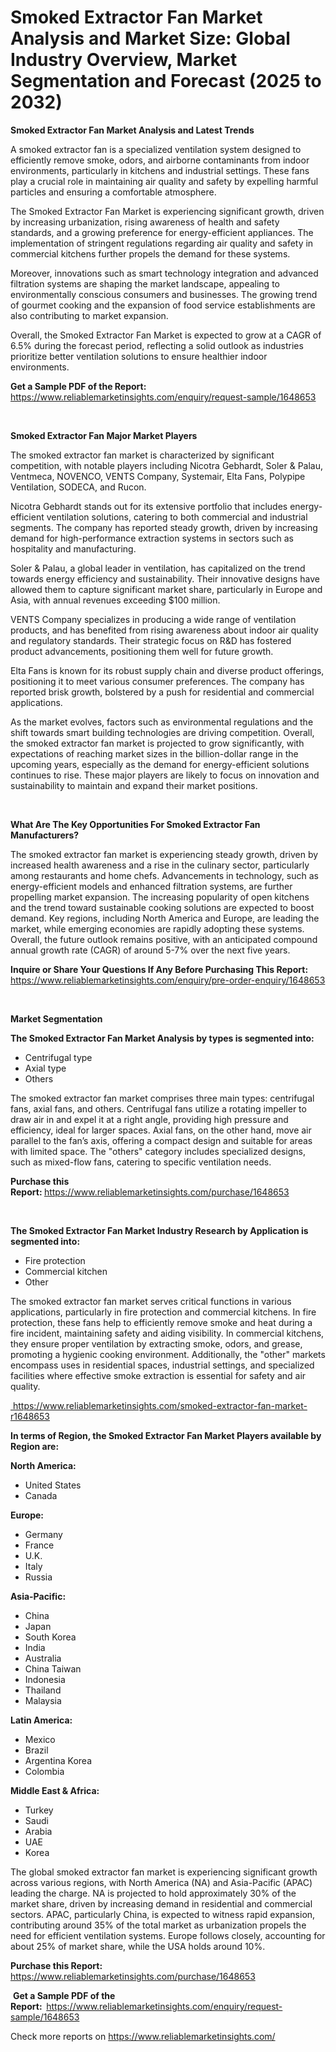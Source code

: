 <p><h1>Smoked Extractor Fan Market Analysis and Market Size: Global Industry Overview, Market Segmentation and Forecast (2025 to 2032)</h1></p><p><strong>Smoked Extractor Fan Market Analysis and Latest Trends</strong></p>
<p><p>A smoked extractor fan is a specialized ventilation system designed to efficiently remove smoke, odors, and airborne contaminants from indoor environments, particularly in kitchens and industrial settings. These fans play a crucial role in maintaining air quality and safety by expelling harmful particles and ensuring a comfortable atmosphere.</p><p>The Smoked Extractor Fan Market is experiencing significant growth, driven by increasing urbanization, rising awareness of health and safety standards, and a growing preference for energy-efficient appliances. The implementation of stringent regulations regarding air quality and safety in commercial kitchens further propels the demand for these systems. </p><p>Moreover, innovations such as smart technology integration and advanced filtration systems are shaping the market landscape, appealing to environmentally conscious consumers and businesses. The growing trend of gourmet cooking and the expansion of food service establishments are also contributing to market expansion. </p><p>Overall, the Smoked Extractor Fan Market is expected to grow at a CAGR of 6.5% during the forecast period, reflecting a solid outlook as industries prioritize better ventilation solutions to ensure healthier indoor environments.</p></p>
<p><strong>Get a Sample PDF of the Report:&nbsp;</strong> <a href="https://www.reliablemarketinsights.com/enquiry/request-sample/1648653?utm_campaign=3317&utm_medium=2&utm_source=Github&utm_content=ia&utm_term=25032025&utm_id=smoked-extractor-fan">https://www.reliablemarketinsights.com/enquiry/request-sample/1648653</a></p>
<p>&nbsp;</p>
<p><strong>Smoked Extractor Fan Major Market Players</strong></p>
<p><p>The smoked extractor fan market is characterized by significant competition, with notable players including Nicotra Gebhardt, Soler & Palau, Ventmeca, NOVENCO, VENTS Company, Systemair, Elta Fans, Polypipe Ventilation, SODECA, and Rucon. </p><p>Nicotra Gebhardt stands out for its extensive portfolio that includes energy-efficient ventilation solutions, catering to both commercial and industrial segments. The company has reported steady growth, driven by increasing demand for high-performance extraction systems in sectors such as hospitality and manufacturing. </p><p>Soler & Palau, a global leader in ventilation, has capitalized on the trend towards energy efficiency and sustainability. Their innovative designs have allowed them to capture significant market share, particularly in Europe and Asia, with annual revenues exceeding $100 million. </p><p>VENTS Company specializes in producing a wide range of ventilation products, and has benefited from rising awareness about indoor air quality and regulatory standards. Their strategic focus on R&D has fostered product advancements, positioning them well for future growth. </p><p>Elta Fans is known for its robust supply chain and diverse product offerings, positioning it to meet various consumer preferences. The company has reported brisk growth, bolstered by a push for residential and commercial applications. </p><p>As the market evolves, factors such as environmental regulations and the shift towards smart building technologies are driving competition. Overall, the smoked extractor fan market is projected to grow significantly, with expectations of reaching market sizes in the billion-dollar range in the upcoming years, especially as the demand for energy-efficient solutions continues to rise. These major players are likely to focus on innovation and sustainability to maintain and expand their market positions.</p></p>
<p>&nbsp;</p>
<p><strong>What Are The Key Opportunities For Smoked Extractor Fan Manufacturers?</strong></p>
<p><p>The smoked extractor fan market is experiencing steady growth, driven by increased health awareness and a rise in the culinary sector, particularly among restaurants and home chefs. Advancements in technology, such as energy-efficient models and enhanced filtration systems, are further propelling market expansion. The increasing popularity of open kitchens and the trend toward sustainable cooking solutions are expected to boost demand. Key regions, including North America and Europe, are leading the market, while emerging economies are rapidly adopting these systems. Overall, the future outlook remains positive, with an anticipated compound annual growth rate (CAGR) of around 5-7% over the next five years.</p></p>
<p><strong>Inquire or Share Your Questions If Any Before Purchasing This Report:</strong> <a href="https://www.reliablemarketinsights.com/enquiry/pre-order-enquiry/1648653?utm_campaign=3317&utm_medium=2&utm_source=Github&utm_content=ia&utm_term=25032025&utm_id=smoked-extractor-fan">https://www.reliablemarketinsights.com/enquiry/pre-order-enquiry/1648653</a></p>
<p>&nbsp;</p>
<p><strong>Market Segmentation</strong></p>
<p><strong>The Smoked Extractor Fan Market Analysis by types is segmented into:</strong></p>
<p><ul><li>Centrifugal type</li><li>Axial type</li><li>Others</li></ul></p>
<p><p>The smoked extractor fan market comprises three main types: centrifugal fans, axial fans, and others. Centrifugal fans utilize a rotating impeller to draw air in and expel it at a right angle, providing high pressure and efficiency, ideal for larger spaces. Axial fans, on the other hand, move air parallel to the fan’s axis, offering a compact design and suitable for areas with limited space. The "others" category includes specialized designs, such as mixed-flow fans, catering to specific ventilation needs.</p></p>
<p><strong>Purchase this Report:&nbsp;</strong><a href="https://www.reliablemarketinsights.com/purchase/1648653?utm_campaign=3317&utm_medium=2&utm_source=Github&utm_content=ia&utm_term=25032025&utm_id=smoked-extractor-fan">https://www.reliablemarketinsights.com/purchase/1648653</a></p>
<p>&nbsp;</p>
<p><strong>The Smoked Extractor Fan Market Industry Research by Application is segmented into:</strong></p>
<p><ul><li>Fire protection</li><li>Commercial kitchen</li><li>Other</li></ul></p>
<p><p>The smoked extractor fan market serves critical functions in various applications, particularly in fire protection and commercial kitchens. In fire protection, these fans help to efficiently remove smoke and heat during a fire incident, maintaining safety and aiding visibility. In commercial kitchens, they ensure proper ventilation by extracting smoke, odors, and grease, promoting a hygienic cooking environment. Additionally, the "other" markets encompass uses in residential spaces, industrial settings, and specialized facilities where effective smoke extraction is essential for safety and air quality.</p></p>
<p><a href="https://www.reliablemarketinsights.com/smoked-extractor-fan-market-r1648653?utm_campaign=3317&utm_medium=2&utm_source=Github&utm_content=ia&utm_term=25032025&utm_id=smoked-extractor-fan">&nbsp;https://www.reliablemarketinsights.com/smoked-extractor-fan-market-r1648653</a></p>
<p><strong>In terms of Region, the Smoked Extractor Fan Market Players available by Region are:</strong></p>
<p>
    <p> <strong> North America: </strong>
        <ul>
            <li>United States</li>
            <li>Canada</li>
        </ul>
        </p> 
    <p> <strong> Europe: </strong>
        <ul>
            <li>Germany</li>
            <li>France</li>
            <li>U.K.</li>
            <li>Italy</li>
            <li>Russia</li>
        </ul>
        </p> 
    <p> <strong> Asia-Pacific: </strong>
        <ul>
            <li>China</li>
            <li>Japan</li>
            <li>South Korea</li>
            <li>India</li>
            <li>Australia</li>
            <li>China Taiwan</li>
            <li>Indonesia</li>
            <li>Thailand</li>
            <li>Malaysia</li>
        </ul>
        </p> 
    <p> <strong> Latin America: </strong>
        <ul>
            <li>Mexico</li>
            <li>Brazil</li>
            <li>Argentina Korea</li>
            <li>Colombia</li>
        </ul>
        </p> 
    <p> <strong> Middle East & Africa: </strong>
        <ul>
            <li>Turkey</li>
            <li>Saudi</li>
            <li>Arabia</li>
            <li>UAE</li>
            <li>Korea</li>
        </ul>
    </p>
    </p>
<p><p>The global smoked extractor fan market is experiencing significant growth across various regions, with North America (NA) and Asia-Pacific (APAC) leading the charge. NA is projected to hold approximately 30% of the market share, driven by increasing demand in residential and commercial sectors. APAC, particularly China, is expected to witness rapid expansion, contributing around 35% of the total market as urbanization propels the need for efficient ventilation systems. Europe follows closely, accounting for about 25% of market share, while the USA holds around 10%.</p></p>
<p><strong>Purchase this Report: </strong><a href="https://www.reliablemarketinsights.com/purchase/1648653?utm_campaign=3317&utm_medium=2&utm_source=Github&utm_content=ia&utm_term=25032025&utm_id=smoked-extractor-fan">https://www.reliablemarketinsights.com/purchase/1648653</a></p>
<p>&nbsp;<strong>Get a Sample PDF of the Report:&nbsp;&nbsp;</strong><a href="https://www.reliablemarketinsights.com/enquiry/request-sample/1648653?utm_campaign=3317&utm_medium=2&utm_source=Github&utm_content=ia&utm_term=25032025&utm_id=smoked-extractor-fan">https://www.reliablemarketinsights.com/enquiry/request-sample/1648653</a></p>
<p><strong></strong></p>
<p>Check more reports on <a href="https://www.reliablemarketinsights.com/?utm_campaign=3317&utm_medium=2&utm_source=Github&utm_content=ia&utm_term=25032025&utm_id=smoked-extractor-fan">https://www.reliablemarketinsights.com/</a></p>